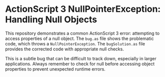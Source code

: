 # ActionScript 3 NullPointerException: Handling Null Objects

This repository demonstrates a common ActionScript 3 error: attempting to access properties of a null object.  The `bug.as` file shows the problematic code, which throws a `NullPointerException`. The `bugSolution.as` file provides the corrected code with appropriate null checks.

This is a subtle bug that can be difficult to track down, especially in larger applications.  Always remember to check for null before accessing object properties to prevent unexpected runtime errors.